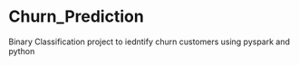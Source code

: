 # Churn_Prediction
 Binary Classification project to iedntify churn customers using pyspark and python
